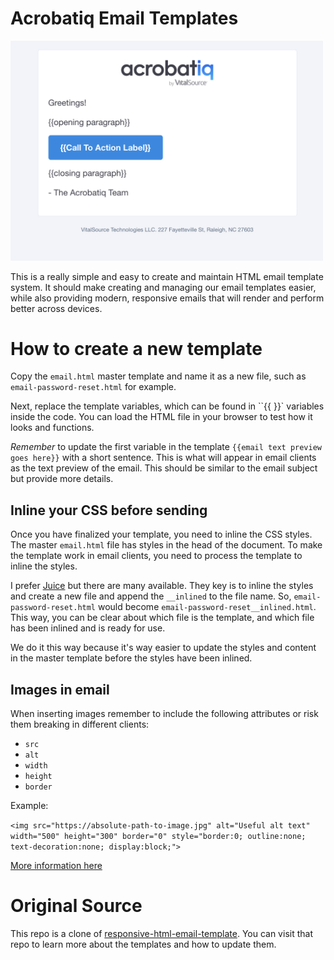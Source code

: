 # Acrobatiq Email Templates

<img src="https://github.com/blakeperdue/acro-email-template/blob/acro/preview.png?raw=true" alt="Simple HTML Email" width="500">

This is a really simple and easy to create and maintain HTML email template system. It should make creating and managing our email templates easier, while also providing modern, responsive emails that will render and perform better across devices.

# How to create a new template

Copy the `email.html` master template and name it as a new file, such as `email-password-reset.html` for example.

Next, replace the template variables, which can be found in ``{{ }}` variables inside the code. You can load the HTML file in your browser to test how it looks and functions. 

*Remember* to update the first variable in the template `{{email text preview goes here}}` with a short sentence. This is what will appear in email clients as the text preview of the email. This should be similar to the email subject but provide more details.

## Inline your CSS before sending

Once you have finalized your template, you need to inline the CSS styles. The master `email.html` file has styles in the head of the document. To make the template work in email clients, you need to process the template to inline the styles.

I prefer [Juice](http://automattic.github.io/juice/) but there are many available. They key is to inline the styles and create a new file and append the `__inlined` to the file name. So, `email-password-reset.html` would become `email-password-reset__inlined.html`. This way, you can be clear about which file is the template, and which file has been inlined and is ready for use.

We do it this way because it's way easier to update the styles and content in the master template before the styles have been inlined.

## Images in email

When inserting images remember to include the following attributes or risk them breaking in different clients:

* `src`
* `alt`
* `width`
* `height`
* `border`

Example:

`<img src="https://absolute-path-to-image.jpg" alt="Useful alt text" width="500" height="300" border="0" style="border:0; outline:none; text-decoration:none; display:block;">`

[More information here](https://www.smashingmagazine.com/2017/01/introduction-building-sending-html-email-for-web-developers/)

# Original Source

This repo is a clone of [responsive-html-email-template](https://github.com/leemunroe/responsive-html-email-template). You can visit that repo to learn more about the templates and how to update them.
